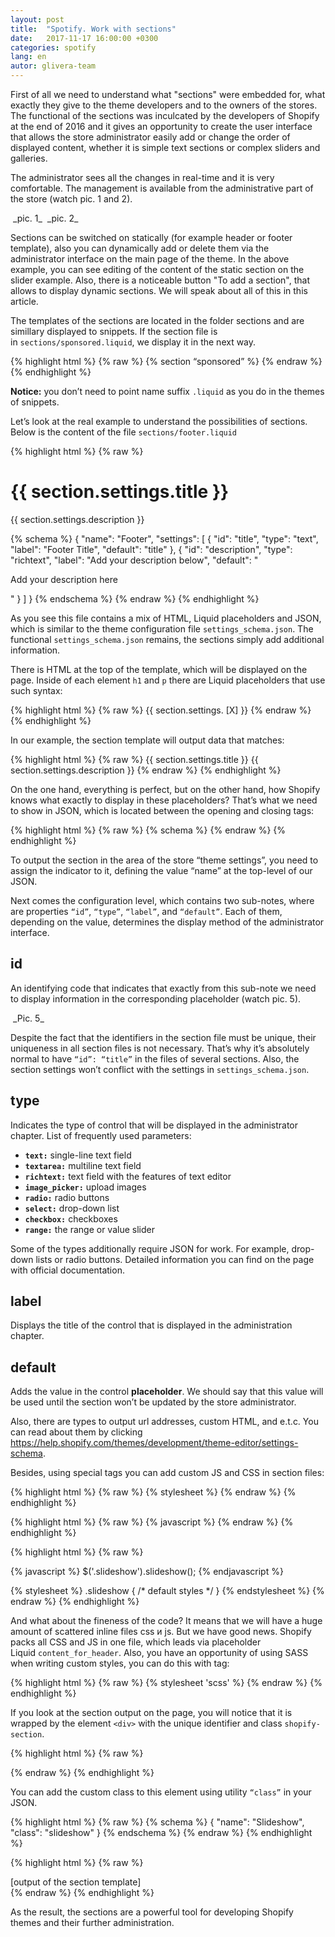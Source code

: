 ```yaml
---
layout: post
title:  "Spotify. Work with sections"
date:   2017-11-17 16:00:00 +0300
categories: spotify
lang: en
autor: glivera-team
---
```



First of all we need to understand what "sections" were embedded for, what exactly they give to the theme developers and to the owners of the stores. The functional of the sections was inculcated by the developers of Shopify at the end of 2016 and it gives an opportunity to create the user interface that allows the store administrator easily add or change the order of displayed content, whether it is simple text sections or complex sliders and galleries. 

The administrator sees all the changes in real-time and it is very comfortable. The management is available from the administrative part of the store (watch pic. 1 and 2).

<img alt="" src="../../../../i/sect1.jpg">
_pic. 1_

<img alt="" src="../../../../i/sect2.jpg">
_pic. 2_

Sections can be switched on statically (for example header or footer template), also you can dynamically add or delete them via the administrator interface on the main page of the theme. In the above example, you can see editing of the content of the static section on the slider example. Also, there is a noticeable button "To add a section", that allows to display dynamic sections. We will speak about all of this in this article.

The templates of the sections are located in the folder sections and are simillary displayed to snippets. If the section file is in `sections/sponsored.liquid`, we display it in the next way. 

{% highlight html %}
{% raw  %}
{% section “sponsored” %}
{% endraw %}
{% endhighlight %}

**Notice:** you don’t need to point name suffix `.liquid` as you do in the themes of snippets.

Let’s look at the real example to understand the possibilities of sections. Below is the content of the file `sections/footer.liquid`

{% highlight html %}
{% raw  %}
<h1>{{ section.settings.title }}</h1>
<p>{{ section.settings.description }}</p>
{% schema %}
	{
		"name": "Footer",
		"settings": [
			{
				"id": "title",
				"type": "text",
				"label": "Footer Title",
				"default": "title"
			},
			{
				"id": "description",
				"type": "richtext",
				"label": "Add your description below",
				"default": "<p>Add your description here</p>"
			}
		]
	}
{% endschema %}
{% endraw %}
{% endhighlight %}

As you see this file contains a mix of HTML, Liquid placeholders and JSON, which is similar to the theme configuration file `settings_schema.json`. The functional `settings_schema.json` remains, the sections simply add additional information. 

There is HTML at the top of the template, which will be displayed on the page. Inside of each element `h1` and `p` there are Liquid placeholders that use such syntax: 

{% highlight html %}
{% raw  %}
{{ section.settings. [X] }}
{% endraw %}
{% endhighlight %}

In our example, the section template will output data that matches: 

{% highlight html %}
{% raw  %}
{{ section.settings.title }}
{{ section.settings.description }}
{% endraw %}
{% endhighlight %}

On the one hand, everything is perfect, but on the other hand, how Shopify knows what exactly to display in these placeholders? That’s what we need to show in JSON, which is located between the opening and closing tags: 

{% highlight html %}
{% raw  %}
{% schema %}
{% endraw %}
{% endhighlight %}

To output the section in the area of the store “theme settings”, you need to assign the indicator to it, defining the value “name” at the top-level of our JSON.

Next comes the configuration level, which contains two sub-notes, where are properties `“id”`, `“type”`, `“label”`, and `“default”`. Each of them, depending on the value, determines the display method of the administrator interface.

## **id**

An identifying code that indicates that exactly from this sub-note we need to display information in the corresponding placeholder (watch pic. 5). 

<img alt="" src="../../../../i/sect5.jpg">
_Pic. 5_

Despite the fact that the identifiers in the section file must be unique, their uniqueness in all section files is not necessary. That’s why it’s absolutely normal to have `“id”: “title”` in the files of several sections. Also, the section settings won’t conflict with the settings in `settings_schema.json`.

## **type**

Indicates the type of control that will be displayed in the administrator chapter. List of frequently used parameters: 

* **`text:`** single-line text field 
* **`textarea:`** multiline text field 
* **`richtext:`** text field with the features of text editor 
* **`image_picker:`** upload images
* **`radio:`** radio buttons
* **`select:`** drop-down list
* **`checkbox:`** checkboxes 
* **`range:`** the range or value slider 

Some of the types additionally require JSON for work. For example, drop-down lists or radio buttons. Detailed information you can find on the page with official documentation. 

## **label**

Displays the title of the control that is displayed in the administration chapter. 

## **default**

Adds the value in the control **placeholder**. We should say that this value will be used until the section won’t be updated by the store administrator. 

Also, there are types to output url addresses, custom HTML, and e.t.c. You can read about them by clicking https://help.shopify.com/themes/development/theme-editor/settings-schema.

Besides, using special tags you can add custom JS and CSS in section files:

{% highlight html %}
{% raw  %}
{% stylesheet %}
{% endraw %}
{% endhighlight %}

{% highlight html %}
{% raw  %}
{% javascript %}
{% endraw %}
{% endhighlight %}


{% highlight html %}
{% raw %}
<div class="slideshow" id="slideshow-{{ section.id }}"></div>

<style>
	#slideshow-{{ section.id }} { … }
</style>

{% javascript %}
	$('.slideshow').slideshow();
{% endjavascript %}

{% stylesheet %}
	.slideshow {
		/* default styles */
	}
{% endstylesheet %}
{% endraw %}
{% endhighlight %}

And what about the fineness of the code? It means that we will have a huge amount of scattered inline files css и js. But we have good news. Shopify packs all CSS and JS in one file, which leads via placeholder Liquid `content_for_header`.  Also, you have an opportunity of using SASS when writing custom styles, you can do this with tag:

{% highlight html %}
{% raw  %}
{% stylesheet 'scss' %}
{% endraw %}
{% endhighlight %}

If you look at the section output on the page, you will notice that it is wrapped by the element `<div>` with the unique identifier and class `shopify-section`.

{% highlight html %}
{% raw %}
<div id="shopify-section-footer" class="shopify-section">
{% endraw %}
{% endhighlight %}

You can add the custom class to this element using utility `“class”` in your JSON.

{% highlight html %}
{% raw %}
{% schema %}
	{
		"name": "Slideshow",
		"class": "slideshow"
	}
{% endschema %}
{% endraw %}
{% endhighlight %}

{% highlight html %}
{% raw %}
<div id="shopify-section-[id]" class="shopify-section slideshow">
	[output of the section template]
</div>
{% endraw %}
{% endhighlight %}

As the result, the sections are a powerful tool for developing Shopify themes and their further administration. 

